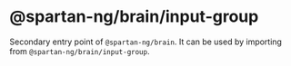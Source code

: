 # @spartan-ng/brain/input-group

Secondary entry point of `@spartan-ng/brain`. It can be used by importing from `@spartan-ng/brain/input-group`.
